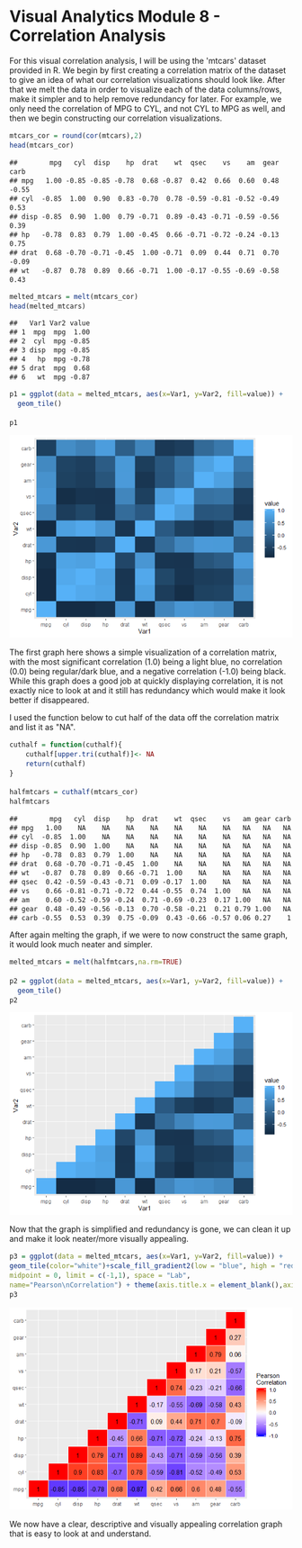 Visual Analytics Module 8 - Correlation Analysis
================

For this visual correlation analysis, I will be using the 'mtcars' dataset provided in R. We begin by first creating a correlation matrix of the dataset to give an idea of what our correlation visualizations should look like. After that we melt the data in order to visualize each of the data columns/rows, make it simpler and to help remove redundancy for later. For example, we only need the correlation of MPG to CYL, and not CYL to MPG as well, and then we begin constructing our correlation visualizations.

``` r
mtcars_cor = round(cor(mtcars),2)
head(mtcars_cor)
```

    ##        mpg   cyl  disp    hp  drat    wt  qsec    vs    am  gear  carb
    ## mpg   1.00 -0.85 -0.85 -0.78  0.68 -0.87  0.42  0.66  0.60  0.48 -0.55
    ## cyl  -0.85  1.00  0.90  0.83 -0.70  0.78 -0.59 -0.81 -0.52 -0.49  0.53
    ## disp -0.85  0.90  1.00  0.79 -0.71  0.89 -0.43 -0.71 -0.59 -0.56  0.39
    ## hp   -0.78  0.83  0.79  1.00 -0.45  0.66 -0.71 -0.72 -0.24 -0.13  0.75
    ## drat  0.68 -0.70 -0.71 -0.45  1.00 -0.71  0.09  0.44  0.71  0.70 -0.09
    ## wt   -0.87  0.78  0.89  0.66 -0.71  1.00 -0.17 -0.55 -0.69 -0.58  0.43

``` r
melted_mtcars = melt(mtcars_cor)
head(melted_mtcars)
```

    ##   Var1 Var2 value
    ## 1  mpg  mpg  1.00
    ## 2  cyl  mpg -0.85
    ## 3 disp  mpg -0.85
    ## 4   hp  mpg -0.78
    ## 5 drat  mpg  0.68
    ## 6   wt  mpg -0.87

``` r
p1 = ggplot(data = melted_mtcars, aes(x=Var1, y=Var2, fill=value)) + 
  geom_tile()

p1
```

![](VA-Module8_files/figure-markdown_github/unnamed-chunk-3-1.png)

The first graph here shows a simple visualization of a correlation matrix, with the most significant correlation (1.0) being a light blue, no correlation (0.0) being regular/dark blue, and a negative correlation (-1.0) being black. While this graph does a good job at quickly displaying correlation, it is not exactly nice to look at and it still has redundancy which would make it look better if disappeared.

I used the function below to cut half of the data off the correlation matrix and list it as "NA".

``` r
cuthalf = function(cuthalf){
    cuthalf[upper.tri(cuthalf)]<- NA
    return(cuthalf)
}

halfmtcars = cuthalf(mtcars_cor)
halfmtcars
```

    ##        mpg   cyl  disp    hp  drat    wt  qsec    vs   am gear carb
    ## mpg   1.00    NA    NA    NA    NA    NA    NA    NA   NA   NA   NA
    ## cyl  -0.85  1.00    NA    NA    NA    NA    NA    NA   NA   NA   NA
    ## disp -0.85  0.90  1.00    NA    NA    NA    NA    NA   NA   NA   NA
    ## hp   -0.78  0.83  0.79  1.00    NA    NA    NA    NA   NA   NA   NA
    ## drat  0.68 -0.70 -0.71 -0.45  1.00    NA    NA    NA   NA   NA   NA
    ## wt   -0.87  0.78  0.89  0.66 -0.71  1.00    NA    NA   NA   NA   NA
    ## qsec  0.42 -0.59 -0.43 -0.71  0.09 -0.17  1.00    NA   NA   NA   NA
    ## vs    0.66 -0.81 -0.71 -0.72  0.44 -0.55  0.74  1.00   NA   NA   NA
    ## am    0.60 -0.52 -0.59 -0.24  0.71 -0.69 -0.23  0.17 1.00   NA   NA
    ## gear  0.48 -0.49 -0.56 -0.13  0.70 -0.58 -0.21  0.21 0.79 1.00   NA
    ## carb -0.55  0.53  0.39  0.75 -0.09  0.43 -0.66 -0.57 0.06 0.27    1

After again melting the graph, if we were to now construct the same graph, it would look much neater and simpler.

``` r
melted_mtcars = melt(halfmtcars,na.rm=TRUE)

p2 = ggplot(data = melted_mtcars, aes(x=Var1, y=Var2, fill=value)) + 
  geom_tile()
p2
```

![](VA-Module8_files/figure-markdown_github/unnamed-chunk-5-1.png)

Now that the graph is simplified and redundancy is gone, we can clean it up and make it look neater/more visually appealing.

``` r
p3 = ggplot(data = melted_mtcars, aes(x=Var1, y=Var2, fill=value)) + 
geom_tile(color="white")+scale_fill_gradient2(low = "blue", high = "red", mid = "white", 
midpoint = 0, limit = c(-1,1), space = "Lab", 
name="Pearson\nCorrelation") + theme(axis.title.x = element_blank(),axis.title.y = element_blank())+ geom_text(aes(Var1, Var2, label = value), color = "black", size = 4)
p3
```

![](VA-Module8_files/figure-markdown_github/unnamed-chunk-6-1.png)

We now have a clear, descriptive and visually appealing correlation graph that is easy to look at and understand.
